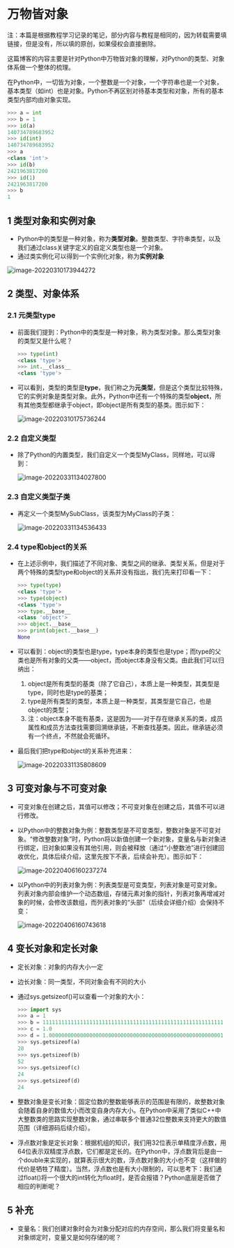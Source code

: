 # 万物皆对象

注：本篇是根据教程学习记录的笔记，部分内容与教程是相同的，因为转载需要填链接，但是没有，所以填的原创，如果侵权会直接删除。

这篇博客的内容主要是针对Python中万物皆对象的理解，对Python的类型、对象体系做一个整体的梳理。

在Python中，一切皆为对象，一个整数是一个对象，一个字符串也是一个对象，基本类型（如int）也是对象。Python不再区别对待基本类型和对象，所有的基本类型内部均由对象实现。

```python
>>> a = int
>>> b = 1
>>> id(a)
140734789683952
>>> id(int)
140734789683952
>>> a
<class 'int'>
>>> id(b)
2421963817200
>>> id(1)
2421963817200
>>> b
1
```

## 1 类型对象和实例对象

- Python中的类型是一种对象，称为**类型对象**。整数类型、字符串类型，以及我们通过class关键字定义的自定义类型也是一个对象。
- 通过类实例化可以得到一个实例化对象，称为**实例对象**

![image-20220310173944272](1-everything-is-object.asset/image-20220310173944272.png)

## 2 类型、对象体系

### 2.1 元类型type

- 前面我们提到：Python中的类型是一种对象，称为类型对象。那么类型对象的类型又是什么呢？

  ```python
  >>> type(int)
  <class 'type'>
  >>> int.__class__
  <class 'type'>
  ```

- 可以看到，类型的类型是**type**，我们称之为**元类型**，但是这个类型比较特殊，它的实例对象是类型对象。此外，Python中还有一个特殊的类型**object**，所有其他类型都继承于object，即object是所有类型的基类。图示如下：

  ![image-20220310175736244](1-everything-is-object.asset/image-20220310175736244.png)

### 2.2 自定义类型

- 除了Python的内置类型，我们自定义一个类型MyClass，同样地，可以得到：

  ![image-20220331134027800](1-everything-is-object.asset/image-20220331134027800.png)

### 2.3 自定义类型子类

- 再定义一个类型MySubClass，该类型为MyClass的子类：

  ![image-20220331134536433](1-everything-is-object.asset/image-20220331134536433.png)

### 2.4 type和object的关系

- 在上述示例中，我们描述了不同对象、类型之间的继承、类型关系，但是对于两个特殊的类型type和object的关系并没有指出，我们先来打印看一下：

  ```python
  >>> type(type)
  <class 'type'>
  >>> type(object)
  <class 'type'>
  >>> type.__base__
  <class 'object'>
  >>> object.__base__
  >>> print(object.__base__)
  None
  ```

- 可以看到：object的类型也是type，type本身的类型也是type；而type的父类也是所有对象的父类——object，而object本身没有父类。由此我们可以归纳出：

  1. object是所有类型的基类（除了它自己），本质上是一种类型，其类型是type，同时也是type的基类；
  2. type是所有类型的类型，本质上是一种类型，其类型是它自己，也是object的类型；
  3. 注：object本身不能有基类，这是因为——对于存在继承关系的类，成员属性和成员方法查找需要回溯继承链，不断查找基类。因此，继承链必须有一个终点，不然就会死循环。

- 最后我们把type和object的关系补充进来：

  ![image-20220331135808609](1-everything-is-object.asset/image-20220331135808609.png)

## 3 可变对象与不可变对象

- 可变对象在创建之后，其值可以修改；不可变对象在创建之后，其值不可以进行修改。

- 以Python中的整数对象为例：整数类型是不可变类型，整数对象是不可变对象。“修改整数对象”时，Python将以新值创建一个新对象，变量名与新对象进行绑定，旧对象如果没有其他引用，则会被释放（通过“小整数池”进行创建回收优化，具体后续介绍，这里先按下不表，后续会补充）。图示如下：

  ![image-20220406160237274](1-everything-is-object.asset/image-20220406160237274.png)
  
- 以Python中的列表对象为例：列表类型是可变类型，列表对象是可变对象。列表对象内部会维护一个动态数组，存储元素对象的指针，列表对象再增减对象的时候，会修改该数组，而列表对象的“头部”（后续会详细介绍）会保持不变：

  ![image-20220406160743618](1-everything-is-object.asset/image-20220406160743618.png)

## 4 变长对象和定长对象

- 定长对象：对象的内存大小一定

- 边长对象：同一类型，不同对象会有不同的大小

- 通过sys.getsizeof()可以查看一个对象的大小：

  ```python
  >>> import sys
  >>> a = 1
  >>> b = 1111111111111111111111111111111111111111111111111111111111
  >>> c = 1.0
  >>> d = 1.00000000000000000000000000000000000000000000000000000001
  >>> sys.getsizeof(a)
  28
  >>> sys.getsizeof(b)
  52
  >>> sys.getsizeof(c)
  24
  >>> sys.getsizeof(d)
  24
  ```

- 整数对象是变长对象：固定位数的整数能够表示的范围是有限的，故整数对象会随着自身的数值大小而改变自身内存大小。在Python中采用了类似C++中大整数类的思路实现整数对象，通过串联多个普通32位整数来支持更大的数值范围（详细源码后续介绍）。

- 浮点数对象是定长对象：根据机组的知识，我们用32位表示单精度浮点数，用64位表示双精度浮点数，它们都是定长的。在Python中，浮点数背后是由一个double来实现的，就算表示很大的数，浮点数对象的大小也不变（这样做的代价是牺牲了精度）。当然，浮点数也是有大小限制的，可以思考下：我们通过float()将一个很大的int转化为float时，是否会报错？Python底层是否做了相应的判断呢？

## 5 补充

- 变量名：我们创建对象时会为对象分配对应的内存空间，那么我们将变量名和对象绑定时，变量又是如何存储的呢？

